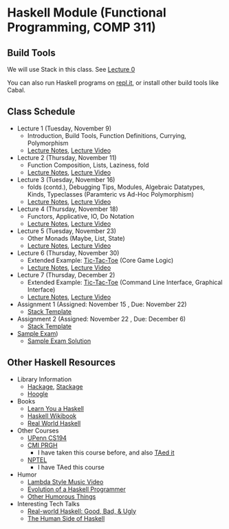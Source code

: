 # Haskell Module (Functional Programming, COMP 311)

## Build Tools

We will use Stack in this class. See [Lecture 0](https://agnishom.github.io/haskell-21/lectures/lecture0)

You can also run Haskell programs on [repl.it](https://repl.it/), or install other build tools like Cabal.

## Class Schedule

* Lecture 1 (Tuesday, November 9)
  - Introduction, Build Tools, Function Definitions, Currying, Polymorphism
  - [Lecture Notes](https://agnishom.github.io/haskell-21/lectures/lecture1), [Lecture Video](https://www.youtube.com/watch?v=iuEXKZ_cmxc&list=PLl06Ohc4hwoGc8NDc8Lu-TxluNc3KEJow)
* Lecture 2 (Thursday, November 11)
  - Function Composition, Lists, Laziness, fold
  - [Lecture Notes](https://agnishom.github.io/haskell-21/lectures/lecture2), [Lecture Video](https://www.youtube.com/watch?v=RRBbkecFy0k&list=PLl06Ohc4hwoGc8NDc8Lu-TxluNc3KEJow&index=2)
* Lecture 3 (Tuesday, November 16)
  - folds (contd.), Debugging Tips, Modules, Algebraic Datatypes, Kinds, Typeclasses (Paramteric vs Ad-Hoc Polymorphism)
  - [Lecture Notes](https://agnishom.github.io/haskell-21/lectures/lecture3), [Lecture Video](https://www.youtube.com/watch?v=f_uipSMZ4k8&list=PLl06Ohc4hwoGc8NDc8Lu-TxluNc3KEJow&index=3)
* Lecture 4 (Thursday, November 18)
  - Functors, Applicative, IO, Do Notation
  - [Lecture Notes](https://agnishom.github.io/haskell-21/lectures/lecture4), [Lecture Video](https://www.youtube.com/watch?v=8EPwcslUC1Y&list=PLl06Ohc4hwoGc8NDc8Lu-TxluNc3KEJow&index=4)
* Lecture 5 (Tuesday, November 23)
  - Other Monads (Maybe, List, State)
  - [Lecture Notes](https://agnishom.github.io/haskell-21/lectures/lecture5), [Lecture Video](https://www.youtube.com/watch?v=Vl1KrsPQ1o8&list=PLl06Ohc4hwoGc8NDc8Lu-TxluNc3KEJow&index=5)
* Lecture 6 (Thursday, November 30)
  - Extended Example: [Tic-Tac-Toe](https://github.com/JavaPLT/haskell-course/tree/main/tictactoe) (Core Game Logic)
  - [Lecture Notes](https://agnishom.github.io/haskell-21/lectures/lecture6), [Lecture Video](https://www.youtube.com/watch?v=s9-_Jx8ZOU4&list=PLl06Ohc4hwoGc8NDc8Lu-TxluNc3KEJow&index=6)
* Lecture 7 (Thursday, December 2)
  - Extended Example: [Tic-Tac-Toe](https://github.com/JavaPLT/haskell-course/tree/main/tictactoe) (Command Line Interface, Graphical Interface)
  - [Lecture Notes](https://agnishom.github.io/haskell-21/lectures/lecture7), [Lecture Video](https://www.youtube.com/watch?v=LIl7P8wUrUI&list=PLl06Ohc4hwoGc8NDc8Lu-TxluNc3KEJow&index=7)
* Assignment 1 (Assigned: November 15 , Due: November 22)
  - [Stack Template](haskell-21/assignment-9/)
* Assignment 2 (Assigned: November 22 , Due: December 6)
  - [Stack Template](haskell-21/assignment-10/)
* [Sample Exam](haskell-21/sample-exam/exam.md))
  - [Sample Exam Solution](haskell-21/sample-exam/solution.md)

## Other Haskell Resources

* Library Information
  - [Hackage](https://hackage.haskell.org/), [Stackage](https://www.stackage.org/)
  - [Hoogle](https://hoogle.haskell.org/)
* Books
  - [Learn You a Haskell](http://learnyouahaskell.com/)
  - [Haskell Wikibook](https://en.wikibooks.org/wiki/Haskell)
  - [Real World Haskell](http://book.realworldhaskell.org/)
* Other Courses
  - [UPenn CS194](https://www.seas.upenn.edu/~cis194/fall16/)
  - [CMI PRGH](https://www.cmi.ac.in/~spsuresh/teaching/prgh19/)
    + I have taken this course before, and also [TAed it](https://agnishom.github.io/PRGH17/)
  - [NPTEL](https://nptel.ac.in/courses/106/106/106106137/)
    + I have TAed this course
* Humor
  - [Lambda Style Music Video](http://www.youtube.com/watch?v=Ci48kqp11F8)
  - [Evolution of a Haskell Programmer](http://www.willamette.edu/~fruehr/haskell/evolution.html)
  - [Other Humorous Things](https://wiki.haskell.org/Humor)
* Interesting Tech Talks
  - [Real-world Haskell: Good, Bad, & Ugly](https://www.youtube.com/watch?v=7NB8tMa8sUk)
  - [The Human Side of Haskell](https://www.youtube.com/watch?v=Z0vkQLLUVGw)
